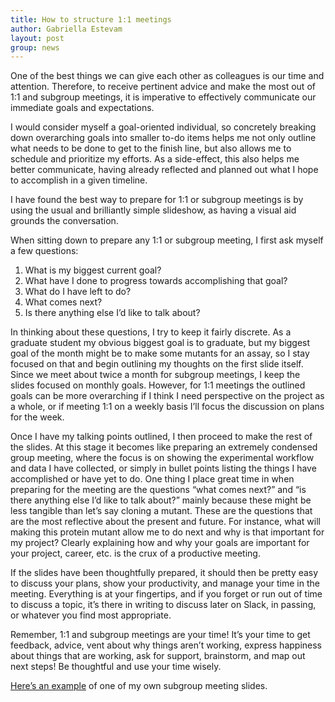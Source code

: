 ```yaml
---
title: How to structure 1:1 meetings
author: Gabriella Estevam
layout: post
group: news
---
```


One of the best things we can give each other as colleagues is our time and attention.
Therefore, to receive pertinent advice and make the most out of 1:1 and subgroup meetings, it is imperative to effectively communicate our immediate goals and expectations.

I would consider myself a goal-oriented individual, so concretely breaking down overarching goals into smaller to-do items helps me not only outline what needs to be done to get to the finish line, but also allows me to schedule and prioritize my efforts.
As a side-effect, this also helps me better communicate, having already reflected and planned out what I hope to accomplish in a given timeline. 

I have found the best way to prepare for 1:1 or subgroup meetings is by using the usual and brilliantly simple slideshow, as having a visual aid grounds the conversation. 

When sitting down to prepare any 1:1 or subgroup meeting, I first ask myself a few questions: 

 1. What is my biggest current goal? 
 1. What have I done to progress towards accomplishing that goal?
 1. What do I have left to do?
 1. What comes next?
 1. Is there anything else I’d like to talk about? 

In thinking about these questions, I try to keep it fairly discrete.
As a graduate student my obvious biggest goal is to graduate, but my biggest goal of the month might be to make some mutants for an assay, so I stay focused on that and begin outlining my thoughts on the first slide itself.
Since we meet about twice a month for subgroup meetings, I keep the slides focused on monthly goals.
However, for 1:1 meetings the outlined goals can be more overarching if I think I need perspective on the project as a whole, or if meeting 1:1 on a weekly basis I’ll focus the discussion on plans for the week. 

Once I have my talking points outlined, I then proceed to make the rest of the slides.
At this stage it becomes like preparing an extremely condensed group meeting, where the focus is on showing the experimental workflow and data I have collected, or simply in bullet points listing the things I have accomplished or have yet to do.
One thing I place great time in when preparing for the meeting are the questions “what comes next?” and “is there anything else I’d like to talk about?” mainly because these might be less tangible than let’s say cloning a mutant.
These are the questions that are the most reflective about the present and future.
For instance, what will making this protein mutant allow me to do next and why is that important for my project?
Clearly explaining how and why your goals are important for your project, career, etc. is the crux of a productive meeting. 

If the slides have been thoughtfully prepared, it should then be pretty easy to discuss your plans, show your productivity, and manage your time in the meeting.
Everything is at your fingertips, and if you forget or run out of time to discuss a topic, it’s there in writing to discuss later on Slack, in passing, or whatever you find most appropriate. 

Remember, 1:1 and subgroup meetings are your time! It’s your time to get feedback, advice, vent about why things aren’t working, express happiness about things that are working, ask for support, brainstorm, and map out next steps!
Be thoughtful and use your time wisely. 

[Here’s an example](http://cdn.fraserlab.com/blog/meeting_slides_example.pdf) of one of my own subgroup meeting slides.
